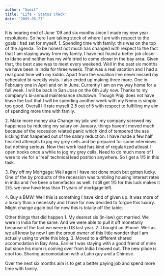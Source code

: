 ```yaml
---
author: "Sumit"
title: "Life - Status check"
date: "2009-06-27"
---
```


It is nearing end of June '09 and six months since I made my new year resolutions. So here I am taking stock of where I am with respect to the goals I had set for myself. 1. Spending time with family: this was on the top of the agenda. To be honest not much has changed with respect to the fact that I am staying away from my family. I have not found a better job closer to Idaho and neither has my wife tried to come closer in the bay area. Given that, the best case was to meet every weekend. Well in the past six months we have been in India for three weeks. That was a real vacation and I had a real good time with my kiddo. Apart from the vacation I've never missed my scheduled bi-weekly visits. I also ended up making three more. One in February one in April and on in June. Currently I am on my way home for a full week. I will be back in San Jose on the 6th July now. Thanks to my company's bi-annual maintenance shutdown. Though Praji does not have leave the fact that I will be spending another week with my Nemo is simply too good. Overall I'll rate myself 2.5 out of 5 with respect to fulfilling my aim of spending more time with family.

2\. Make more money aka Change my job: well my company screwed my happiness by reducing my salary on January. things haven't moved much because of the recession related panic which kind of tempered the ass kicking that haapened out of the salary reduction. I have made a few half hearted attempts to jog my grey cells and be prepared for some interviews but nothing serious. Now that work load has kind of regularized atleast I open books once a while to jog my grey cells. Need to do much more of I were to vie for a 'real' technical lead position anywhere. So I get a 1/5 in this task.

3\. Pay off my Mortgage: Well again I have not done much but gotten lucky. One of the by products of the recession was tumbling housing interest rates in india and I've been a benefactor as well. I still get 1/5 for this luck makes it 2/5. we now have less than 11 years of mortgage left.

4\. Buy a BMW: Well this is something I have kind of given up. It was more of a luxury than a necessity and I have for now decided to forgoe this luxury. Might change again but for now this is totally off the table.

Other things that did happen 1. My dearest sis (in-law) got married. We were in India for the same. And we were able to pull it off monetarily because of the fact we were in US last year. 2. I bought an iPhone. Well as we all know by now I am the proud owner of this little wonder that I am actually using to write this blog. 3. Moved to a different shared accomodation in Bay Area. Earlier I was staying with a good friend of mine but since his mom is coming over from India I moved out. The new place is cool too. Sharing accomodation with a Latin guy and a Chinese.

Over the next six months aim is to get a better paying job and spend more time with family.
